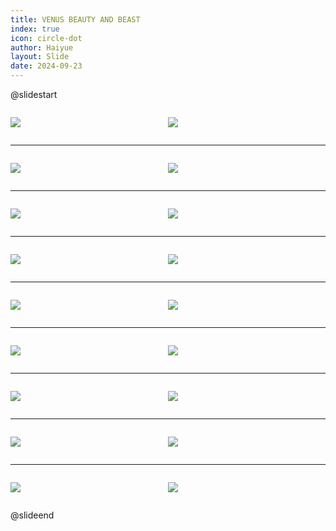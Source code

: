 ```yaml
---
title: VENUS BEAUTY AND BEAST
index: true
icon: circle-dot
author: Haiyue
layout: Slide
date: 2024-09-23
---
```

 
@slidestart

<div style="display:flex">
<div style="flex:1">

![](https://raw.githubusercontent.com/yclord/reading/refs/heads/master/english/Level-V/VENUS%20BEAUTY%20AND%20BEAST/001.webp)
</div>
<div style="flex:1">

![](https://raw.githubusercontent.com/yclord/reading/refs/heads/master/english/Level-V/VENUS%20BEAUTY%20AND%20BEAST/002.webp)
</div>
</div>

---

<div style="display:flex">
<div style="flex:1">

![](https://raw.githubusercontent.com/yclord/reading/refs/heads/master/english/Level-V/VENUS%20BEAUTY%20AND%20BEAST/003.webp)
</div>
<div style="flex:1">

![](https://raw.githubusercontent.com/yclord/reading/refs/heads/master/english/Level-V/VENUS%20BEAUTY%20AND%20BEAST/004.webp)
</div>
</div>

---

<div style="display:flex">
<div style="flex:1">

![](https://raw.githubusercontent.com/yclord/reading/refs/heads/master/english/Level-V/VENUS%20BEAUTY%20AND%20BEAST/005.webp)
</div>
<div style="flex:1">

![](https://raw.githubusercontent.com/yclord/reading/refs/heads/master/english/Level-V/VENUS%20BEAUTY%20AND%20BEAST/006.webp)
</div>
</div>

---

<div style="display:flex">
<div style="flex:1">

![](https://raw.githubusercontent.com/yclord/reading/refs/heads/master/english/Level-V/VENUS%20BEAUTY%20AND%20BEAST/007.webp)
</div>
<div style="flex:1">

![](https://raw.githubusercontent.com/yclord/reading/refs/heads/master/english/Level-V/VENUS%20BEAUTY%20AND%20BEAST/008.webp)
</div>
</div>

---

<div style="display:flex">
<div style="flex:1">

![](https://raw.githubusercontent.com/yclord/reading/refs/heads/master/english/Level-V/VENUS%20BEAUTY%20AND%20BEAST/009.webp)
</div>
<div style="flex:1">

![](https://raw.githubusercontent.com/yclord/reading/refs/heads/master/english/Level-V/VENUS%20BEAUTY%20AND%20BEAST/010.webp)
</div>
</div>

---

<div style="display:flex">
<div style="flex:1">

![](https://raw.githubusercontent.com/yclord/reading/refs/heads/master/english/Level-V/VENUS%20BEAUTY%20AND%20BEAST/011.webp)
</div>
<div style="flex:1">

![](https://raw.githubusercontent.com/yclord/reading/refs/heads/master/english/Level-V/VENUS%20BEAUTY%20AND%20BEAST/012.webp)
</div>
</div>

---

<div style="display:flex">
<div style="flex:1">

![](https://raw.githubusercontent.com/yclord/reading/refs/heads/master/english/Level-V/VENUS%20BEAUTY%20AND%20BEAST/013.webp)
</div>
<div style="flex:1">

![](https://raw.githubusercontent.com/yclord/reading/refs/heads/master/english/Level-V/VENUS%20BEAUTY%20AND%20BEAST/014.webp)
</div>
</div>

---

<div style="display:flex">
<div style="flex:1">

![](https://raw.githubusercontent.com/yclord/reading/refs/heads/master/english/Level-V/VENUS%20BEAUTY%20AND%20BEAST/015.webp)
</div>
<div style="flex:1">

![](https://raw.githubusercontent.com/yclord/reading/refs/heads/master/english/Level-V/VENUS%20BEAUTY%20AND%20BEAST/016.webp)
</div>
</div>

---

<div style="display:flex">
<div style="flex:1">

![](https://raw.githubusercontent.com/yclord/reading/refs/heads/master/english/Level-V/VENUS%20BEAUTY%20AND%20BEAST/017.webp)
</div>
<div style="flex:1">

![](https://raw.githubusercontent.com/yclord/reading/refs/heads/master/english/Level-V/VENUS%20BEAUTY%20AND%20BEAST/018.webp)
</div>
</div>

@slideend